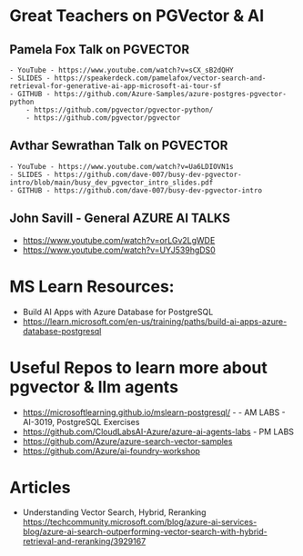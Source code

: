 # Great Teachers on PGVector & AI

## Pamela Fox Talk on PGVECTOR 
    - YouTube - https://www.youtube.com/watch?v=sCX_sB2dQHY
    - SLIDES - https://speakerdeck.com/pamelafox/vector-search-and-retrieval-for-generative-ai-app-microsoft-ai-tour-sf
    - GITHUB - https://github.com/Azure-Samples/azure-postgres-pgvector-python
        - https://github.com/pgvector/pgvector-python/
        - https://github.com/pgvector/pgvector

## Avthar Sewrathan Talk on PGVECTOR
    - YouTube - https://www.youtube.com/watch?v=Ua6LDIOVN1s
    - SLIDES - https://github.com/dave-007/busy-dev-pgvector-intro/blob/main/busy_dev_pgvector_intro_slides.pdf
    - GITHUB - https://github.com/dave-007/busy-dev-pgvector-intro

## John Savill - General AZURE AI TALKS
- https://www.youtube.com/watch?v=orLGv2LgWDE
- https://www.youtube.com/watch?v=UYJ539hgDS0

# MS Learn Resources:
- Build AI Apps with Azure Database for PostgreSQL
- https://learn.microsoft.com/en-us/training/paths/build-ai-apps-azure-database-postgresql


# Useful Repos to learn more about pgvector & llm agents

- https://microsoftlearning.github.io/mslearn-postgresql/ - - AM LABS - AI-3019,  PostgreSQL Exercises
- https://github.com/CloudLabsAI-Azure/azure-ai-agents-labs - PM LABS
- https://github.com/Azure/azure-search-vector-samples
- https://github.com/Azure/ai-foundry-workshop

# Articles

- Understanding Vector Search, Hybrid, Reranking
    https://techcommunity.microsoft.com/blog/azure-ai-services-blog/azure-ai-search-outperforming-vector-search-with-hybrid-retrieval-and-reranking/3929167
